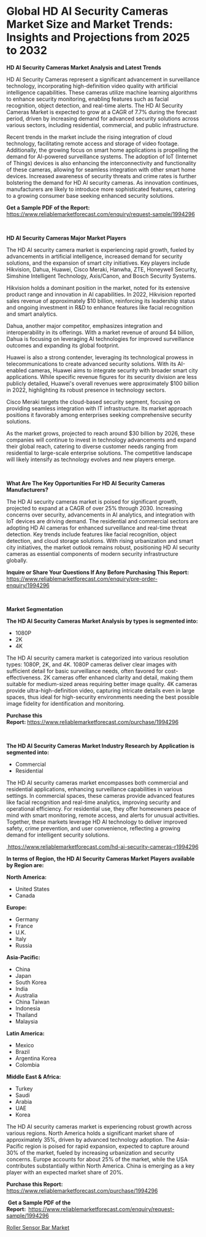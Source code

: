 <p><h1>Global HD AI Security Cameras Market Size and Market Trends: Insights and Projections from 2025 to 2032</h1></p><p><strong>HD AI Security Cameras Market Analysis and Latest Trends</strong></p>
<p><p>HD AI Security Cameras represent a significant advancement in surveillance technology, incorporating high-definition video quality with artificial intelligence capabilities. These cameras utilize machine learning algorithms to enhance security monitoring, enabling features such as facial recognition, object detection, and real-time alerts. The HD AI Security Cameras Market is expected to grow at a CAGR of 7.7% during the forecast period, driven by increasing demand for advanced security solutions across various sectors, including residential, commercial, and public infrastructure.</p><p>Recent trends in the market include the rising integration of cloud technology, facilitating remote access and storage of video footage. Additionally, the growing focus on smart home applications is propelling the demand for AI-powered surveillance systems. The adoption of IoT (Internet of Things) devices is also enhancing the interconnectivity and functionality of these cameras, allowing for seamless integration with other smart home devices. Increased awareness of security threats and crime rates is further bolstering the demand for HD AI security cameras. As innovation continues, manufacturers are likely to introduce more sophisticated features, catering to a growing consumer base seeking enhanced security solutions.</p></p>
<p><strong>Get a Sample PDF of the Report:&nbsp;</strong> <a href="https://www.reliablemarketforecast.com/enquiry/request-sample/1994296?utm_campaign=3178&utm_medium=2&utm_source=Github&utm_content=ia&utm_term=07042025&utm_id=hd-ai-security-cameras">https://www.reliablemarketforecast.com/enquiry/request-sample/1994296</a></p>
<p>&nbsp;</p>
<p><strong>HD AI Security Cameras Major Market Players</strong></p>
<p><p>The HD AI security camera market is experiencing rapid growth, fueled by advancements in artificial intelligence, increased demand for security solutions, and the expansion of smart city initiatives. Key players include Hikvision, Dahua, Huawei, Cisco Meraki, Hanwha, ZTE, Honeywell Security, Simshine Intelligent Technology, Axis/Canon, and Bosch Security Systems.</p><p>Hikvision holds a dominant position in the market, noted for its extensive product range and innovation in AI capabilities. In 2022, Hikvision reported sales revenue of approximately $10 billion, reinforcing its leadership status and ongoing investment in R&D to enhance features like facial recognition and smart analytics.</p><p>Dahua, another major competitor, emphasizes integration and interoperability in its offerings. With a market revenue of around $4 billion, Dahua is focusing on leveraging AI technologies for improved surveillance outcomes and expanding its global footprint.</p><p>Huawei is also a strong contender, leveraging its technological prowess in telecommunications to create advanced security solutions. With its AI-enabled cameras, Huawei aims to integrate security with broader smart city applications. While specific revenue figures for its security division are less publicly detailed, Huawei's overall revenues were approximately $100 billion in 2022, highlighting its robust presence in technology sectors.</p><p>Cisco Meraki targets the cloud-based security segment, focusing on providing seamless integration with IT infrastructure. Its market approach positions it favorably among enterprises seeking comprehensive security solutions.</p><p>As the market grows, projected to reach around $30 billion by 2026, these companies will continue to invest in technology advancements and expand their global reach, catering to diverse customer needs ranging from residential to large-scale enterprise solutions. The competitive landscape will likely intensify as technology evolves and new players emerge.</p></p>
<p>&nbsp;</p>
<p><strong>What Are The Key Opportunities For HD AI Security Cameras Manufacturers?</strong></p>
<p><p>The HD AI security cameras market is poised for significant growth, projected to expand at a CAGR of over 25% through 2030. Increasing concerns over security, advancements in AI analytics, and integration with IoT devices are driving demand. The residential and commercial sectors are adopting HD AI cameras for enhanced surveillance and real-time threat detection. Key trends include features like facial recognition, object detection, and cloud storage solutions. With rising urbanization and smart city initiatives, the market outlook remains robust, positioning HD AI security cameras as essential components of modern security infrastructure globally.</p></p>
<p><strong>Inquire or Share Your Questions If Any Before Purchasing This Report:</strong> <a href="https://www.reliablemarketforecast.com/enquiry/pre-order-enquiry/1994296?utm_campaign=3178&utm_medium=2&utm_source=Github&utm_content=ia&utm_term=07042025&utm_id=hd-ai-security-cameras">https://www.reliablemarketforecast.com/enquiry/pre-order-enquiry/1994296</a></p>
<p>&nbsp;</p>
<p><strong>Market Segmentation</strong></p>
<p><strong>The HD AI Security Cameras Market Analysis by types is segmented into:</strong></p>
<p><ul><li>1080P</li><li>2K</li><li>4K</li></ul></p>
<p><p>The HD AI security camera market is categorized into various resolution types: 1080P, 2K, and 4K. 1080P cameras deliver clear images with sufficient detail for basic surveillance needs, often favored for cost-effectiveness. 2K cameras offer enhanced clarity and detail, making them suitable for medium-sized areas requiring better image quality. 4K cameras provide ultra-high-definition video, capturing intricate details even in large spaces, thus ideal for high-security environments needing the best possible image fidelity for identification and monitoring.</p></p>
<p><strong>Purchase this Report:&nbsp;</strong><a href="https://www.reliablemarketforecast.com/purchase/1994296?utm_campaign=3178&utm_medium=2&utm_source=Github&utm_content=ia&utm_term=07042025&utm_id=hd-ai-security-cameras">https://www.reliablemarketforecast.com/purchase/1994296</a></p>
<p>&nbsp;</p>
<p><strong>The HD AI Security Cameras Market Industry Research by Application is segmented into:</strong></p>
<p><ul><li>Commercial</li><li>Residential</li></ul></p>
<p><p>The HD AI security cameras market encompasses both commercial and residential applications, enhancing surveillance capabilities in various settings. In commercial spaces, these cameras provide advanced features like facial recognition and real-time analytics, improving security and operational efficiency. For residential use, they offer homeowners peace of mind with smart monitoring, remote access, and alerts for unusual activities. Together, these markets leverage HD AI technology to deliver improved safety, crime prevention, and user convenience, reflecting a growing demand for intelligent security solutions.</p></p>
<p><a href="https://www.reliablemarketforecast.com/hd-ai-security-cameras-r1994296?utm_campaign=3178&utm_medium=2&utm_source=Github&utm_content=ia&utm_term=07042025&utm_id=hd-ai-security-cameras">&nbsp;https://www.reliablemarketforecast.com/hd-ai-security-cameras-r1994296</a></p>
<p><strong>In terms of Region, the HD AI Security Cameras Market Players available by Region are:</strong></p>
<p>
    <p> <strong> North America: </strong>
        <ul>
            <li>United States</li>
            <li>Canada</li>
        </ul>
        </p> 
    <p> <strong> Europe: </strong>
        <ul>
            <li>Germany</li>
            <li>France</li>
            <li>U.K.</li>
            <li>Italy</li>
            <li>Russia</li>
        </ul>
        </p> 
    <p> <strong> Asia-Pacific: </strong>
        <ul>
            <li>China</li>
            <li>Japan</li>
            <li>South Korea</li>
            <li>India</li>
            <li>Australia</li>
            <li>China Taiwan</li>
            <li>Indonesia</li>
            <li>Thailand</li>
            <li>Malaysia</li>
        </ul>
        </p> 
    <p> <strong> Latin America: </strong>
        <ul>
            <li>Mexico</li>
            <li>Brazil</li>
            <li>Argentina Korea</li>
            <li>Colombia</li>
        </ul>
        </p> 
    <p> <strong> Middle East & Africa: </strong>
        <ul>
            <li>Turkey</li>
            <li>Saudi</li>
            <li>Arabia</li>
            <li>UAE</li>
            <li>Korea</li>
        </ul>
    </p>
    </p>
<p><p>The HD AI security cameras market is experiencing robust growth across various regions. North America holds a significant market share of approximately 35%, driven by advanced technology adoption. The Asia-Pacific region is poised for rapid expansion, expected to capture around 30% of the market, fueled by increasing urbanization and security concerns. Europe accounts for about 25% of the market, while the USA contributes substantially within North America. China is emerging as a key player with an expected market share of 20%.</p></p>
<p><strong>Purchase this Report: </strong><a href="https://www.reliablemarketforecast.com/purchase/1994296?utm_campaign=3178&utm_medium=2&utm_source=Github&utm_content=ia&utm_term=07042025&utm_id=hd-ai-security-cameras">https://www.reliablemarketforecast.com/purchase/1994296</a></p>
<p>&nbsp;<strong>Get a Sample PDF of the Report:&nbsp;&nbsp;</strong><a href="https://www.reliablemarketforecast.com/enquiry/request-sample/1994296?utm_campaign=3178&utm_medium=2&utm_source=Github&utm_content=ia&utm_term=07042025&utm_id=hd-ai-security-cameras">https://www.reliablemarketforecast.com/enquiry/request-sample/1994296</a></p>
<p><strong></strong></p>
<p><p><a href="https://github.com/vigoseiler/Market-Research-Report-List-1/blob/main/roller-sensor-bar-market.md?utm_campaign=3178&utm_medium=2&utm_source=Github&utm_content=ia&utm_term=07042025&utm_id=hd-ai-security-cameras">Roller Sensor Bar Market</a></p></p>